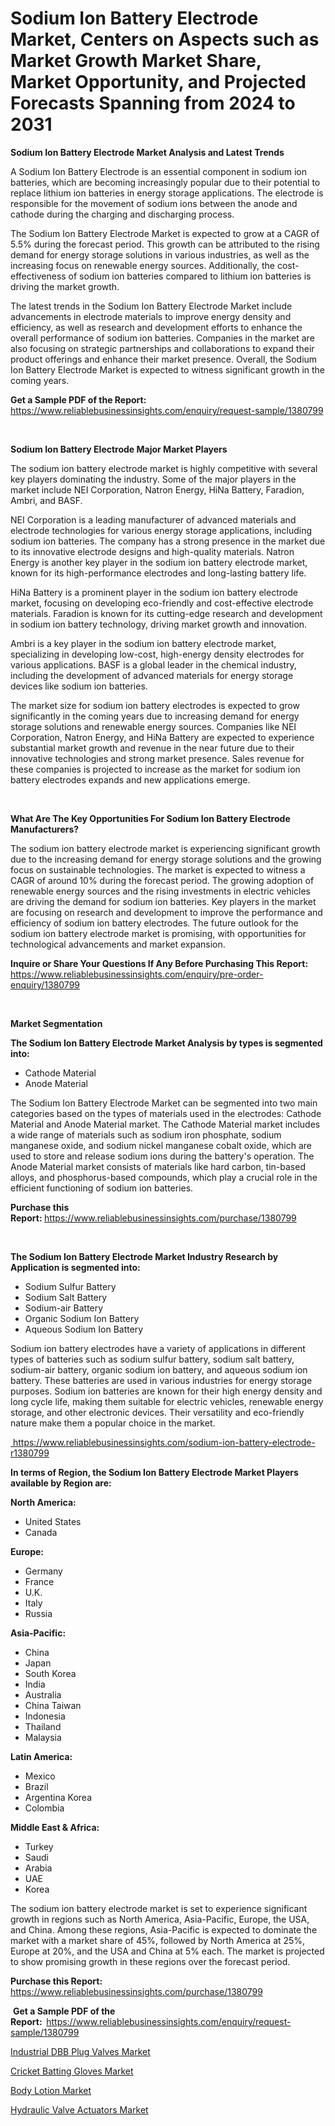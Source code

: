 <p><h1>Sodium Ion Battery Electrode Market, Centers on Aspects such as Market Growth Market Share, Market Opportunity, and Projected Forecasts Spanning from 2024 to 2031</h1></p><p><strong>Sodium Ion Battery Electrode Market Analysis and Latest Trends</strong></p>
<p><p>A Sodium Ion Battery Electrode is an essential component in sodium ion batteries, which are becoming increasingly popular due to their potential to replace lithium ion batteries in energy storage applications. The electrode is responsible for the movement of sodium ions between the anode and cathode during the charging and discharging process.</p><p>The Sodium Ion Battery Electrode Market is expected to grow at a CAGR of 5.5% during the forecast period. This growth can be attributed to the rising demand for energy storage solutions in various industries, as well as the increasing focus on renewable energy sources. Additionally, the cost-effectiveness of sodium ion batteries compared to lithium ion batteries is driving the market growth.</p><p>The latest trends in the Sodium Ion Battery Electrode Market include advancements in electrode materials to improve energy density and efficiency, as well as research and development efforts to enhance the overall performance of sodium ion batteries. Companies in the market are also focusing on strategic partnerships and collaborations to expand their product offerings and enhance their market presence. Overall, the Sodium Ion Battery Electrode Market is expected to witness significant growth in the coming years.</p></p>
<p><strong>Get a Sample PDF of the Report:&nbsp;</strong> <a href="https://www.reliablebusinessinsights.com/enquiry/request-sample/1380799">https://www.reliablebusinessinsights.com/enquiry/request-sample/1380799</a></p>
<p>&nbsp;</p>
<p><strong>Sodium Ion Battery Electrode Major Market Players</strong></p>
<p><p>The sodium ion battery electrode market is highly competitive with several key players dominating the industry. Some of the major players in the market include NEI Corporation, Natron Energy, HiNa Battery, Faradion, Ambri, and BASF.</p><p>NEI Corporation is a leading manufacturer of advanced materials and electrode technologies for various energy storage applications, including sodium ion batteries. The company has a strong presence in the market due to its innovative electrode designs and high-quality materials. Natron Energy is another key player in the sodium ion battery electrode market, known for its high-performance electrodes and long-lasting battery life.</p><p>HiNa Battery is a prominent player in the sodium ion battery electrode market, focusing on developing eco-friendly and cost-effective electrode materials. Faradion is known for its cutting-edge research and development in sodium ion battery technology, driving market growth and innovation.</p><p>Ambri is a key player in the sodium ion battery electrode market, specializing in developing low-cost, high-energy density electrodes for various applications. BASF is a global leader in the chemical industry, including the development of advanced materials for energy storage devices like sodium ion batteries.</p><p>The market size for sodium ion battery electrodes is expected to grow significantly in the coming years due to increasing demand for energy storage solutions and renewable energy sources. Companies like NEI Corporation, Natron Energy, and HiNa Battery are expected to experience substantial market growth and revenue in the near future due to their innovative technologies and strong market presence. Sales revenue for these companies is projected to increase as the market for sodium ion battery electrodes expands and new applications emerge.</p></p>
<p>&nbsp;</p>
<p><strong>What Are The Key Opportunities For Sodium Ion Battery Electrode Manufacturers?</strong></p>
<p><p>The sodium ion battery electrode market is experiencing significant growth due to the increasing demand for energy storage solutions and the growing focus on sustainable technologies. The market is expected to witness a CAGR of around 10% during the forecast period. The growing adoption of renewable energy sources and the rising investments in electric vehicles are driving the demand for sodium ion batteries. Key players in the market are focusing on research and development to improve the performance and efficiency of sodium ion battery electrodes. The future outlook for the sodium ion battery electrode market is promising, with opportunities for technological advancements and market expansion.</p></p>
<p><strong>Inquire or Share Your Questions If Any Before Purchasing This Report:</strong> <a href="https://www.reliablebusinessinsights.com/enquiry/pre-order-enquiry/1380799">https://www.reliablebusinessinsights.com/enquiry/pre-order-enquiry/1380799</a></p>
<p>&nbsp;</p>
<p><strong>Market Segmentation</strong></p>
<p><strong>The Sodium Ion Battery Electrode Market Analysis by types is segmented into:</strong></p>
<p><ul><li>Cathode Material</li><li>Anode Material</li></ul></p>
<p><p>The Sodium Ion Battery Electrode Market can be segmented into two main categories based on the types of materials used in the electrodes: Cathode Material and Anode Material market. The Cathode Material market includes a wide range of materials such as sodium iron phosphate, sodium manganese oxide, and sodium nickel manganese cobalt oxide, which are used to store and release sodium ions during the battery's operation. The Anode Material market consists of materials like hard carbon, tin-based alloys, and phosphorus-based compounds, which play a crucial role in the efficient functioning of sodium ion batteries.</p></p>
<p><strong>Purchase this Report:&nbsp;</strong><a href="https://www.reliablebusinessinsights.com/purchase/1380799">https://www.reliablebusinessinsights.com/purchase/1380799</a></p>
<p>&nbsp;</p>
<p><strong>The Sodium Ion Battery Electrode Market Industry Research by Application is segmented into:</strong></p>
<p><ul><li>Sodium Sulfur Battery</li><li>Sodium Salt Battery</li><li>Sodium-air Battery</li><li>Organic Sodium Ion Battery</li><li>Aqueous Sodium Ion Battery</li></ul></p>
<p><p>Sodium ion battery electrodes have a variety of applications in different types of batteries such as sodium sulfur battery, sodium salt battery, sodium-air battery, organic sodium ion battery, and aqueous sodium ion battery. These batteries are used in various industries for energy storage purposes. Sodium ion batteries are known for their high energy density and long cycle life, making them suitable for electric vehicles, renewable energy storage, and other electronic devices. Their versatility and eco-friendly nature make them a popular choice in the market.</p></p>
<p><a href="https://www.reliablebusinessinsights.com/sodium-ion-battery-electrode-r1380799">&nbsp;https://www.reliablebusinessinsights.com/sodium-ion-battery-electrode-r1380799</a></p>
<p><strong>In terms of Region, the Sodium Ion Battery Electrode Market Players available by Region are:</strong></p>
<p>
    <p> <strong> North America: </strong>
        <ul>
            <li>United States</li>
            <li>Canada</li>
        </ul>
        </p> 
    <p> <strong> Europe: </strong>
        <ul>
            <li>Germany</li>
            <li>France</li>
            <li>U.K.</li>
            <li>Italy</li>
            <li>Russia</li>
        </ul>
        </p> 
    <p> <strong> Asia-Pacific: </strong>
        <ul>
            <li>China</li>
            <li>Japan</li>
            <li>South Korea</li>
            <li>India</li>
            <li>Australia</li>
            <li>China Taiwan</li>
            <li>Indonesia</li>
            <li>Thailand</li>
            <li>Malaysia</li>
        </ul>
        </p> 
    <p> <strong> Latin America: </strong>
        <ul>
            <li>Mexico</li>
            <li>Brazil</li>
            <li>Argentina Korea</li>
            <li>Colombia</li>
        </ul>
        </p> 
    <p> <strong> Middle East & Africa: </strong>
        <ul>
            <li>Turkey</li>
            <li>Saudi</li>
            <li>Arabia</li>
            <li>UAE</li>
            <li>Korea</li>
        </ul>
    </p>
    </p>
<p><p>The sodium ion battery electrode market is set to experience significant growth in regions such as North America, Asia-Pacific, Europe, the USA, and China. Among these regions, Asia-Pacific is expected to dominate the market with a market share of 45%, followed by North America at 25%, Europe at 20%, and the USA and China at 5% each. The market is projected to show promising growth in these regions over the forecast period.</p></p>
<p><strong>Purchase this Report: </strong><a href="https://www.reliablebusinessinsights.com/purchase/1380799">https://www.reliablebusinessinsights.com/purchase/1380799</a></p>
<p>&nbsp;<strong>Get a Sample PDF of the Report:&nbsp;&nbsp;</strong><a href="https://www.reliablebusinessinsights.com/enquiry/request-sample/1380799">https://www.reliablebusinessinsights.com/enquiry/request-sample/1380799</a></p>
<p><strong></strong></p>
<p><p><a href="https://github.com/shahriarnajimjoy333/Market-Research-Report-List-1/blob/main/industrial-dbb-plug-valves-market.md">Industrial DBB Plug Valves Market</a></p><p><a href="https://www.linkedin.com/pulse/cricket-batting-gloves-market-size-share-analysis--sxxvc?trackingId=oWLEHLrgifJJoh5F2YQ4bg%3D%3D">Cricket Batting Gloves Market</a></p><p><a href="https://www.linkedin.com/pulse/global-body-lotion-market-size-expected-experience-cin9c?trackingId=aBYcrwDAx7W8FYTKqKwj4Q%3D%3D">Body Lotion Market</a></p><p><a href="https://github.com/emnqcawl19/Market-Research-Report-List-1/blob/main/hydraulic-valve-actuators-market.md">Hydraulic Valve Actuators Market</a></p></p>